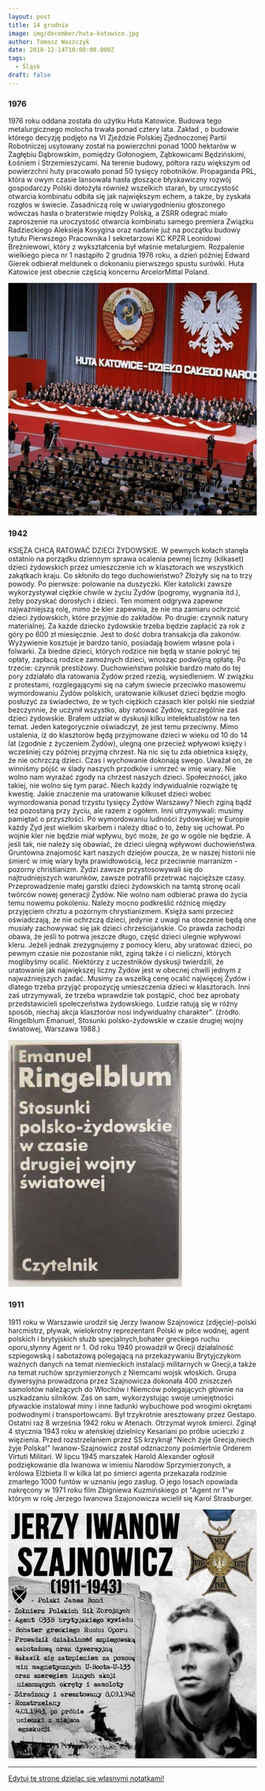 ```yaml
---
layout: post
title: 14 grudnia
image: img/december/huta-katowice.jpg
author: Tomasz Waszczyk
date: 2018-12-14T10:00:00.000Z
tags:
  - Śląsk
draft: false
---
```


### 1976

1976 roku oddana została do użytku Huta Katowice. Budowa tego metalurgicznego molocha trwała ponad cztery lata. Zakład , o budowie którego decyzję podjęto na VI Zjeździe Polskiej Zjednoczonej Partii Robotniczej usytowany został na powierzchni ponad 1000 hektarów w Zagłębiu Dąbrowskim, pomiędzy Gołonogiem, Ząbkowicami Będzińskimi, Łośniem i Strzemieszycami. Na terenie budowy, półtora razu większym od powierzchni huty pracowało ponad 50 tysięcy robotników.
Propaganda PRL, która w owym czasie lansowała hasła głoszące błyskawiczny rozwój gospodarczy Polski dołożyła również wszelkich starań, by uroczystość otwarcia kombinatu odbiła się jak największym echem, a także, by zyskała rozgłos w świecie. Zasadniczą rolę w uwiarygodnieniu głoszonego wówczas hasła o braterstwie między Polską, a ZSRR odegrać miało zaproszenie na uroczystość otwarcia kombinatu samego premiera Związku Radzieckiego Aleksieja Kosygina oraz nadanie już na początku budowy tytułu Pierwszego Pracownika I sekretarzowi KC KPZR Leonidowi Breżniewowi, który z wykształcenia był właśnie metalurgiem.
Rozpalenie wielkiego pieca nr 1 nastąpiło 2 grudnia 1976 roku, a dzień później Edward Gierek odbierał meldunek o dokonaniu pierwszego spustu surówki.
Huta Katowice jest obecnie częścią koncernu ArcelorMittal Poland.

<img src="./img/december/huta-katowice.jpg"/><br>

### 1942

KSIĘŻA CHCĄ RATOWAĆ DZIECI ŻYDOWSKIE. W pewnych kołach stanęła ostatnio na porządku dziennym sprawa ocalenia pewnej liczny (kilkaset) dzieci żydowskich przez umieszczenie ich w klasztorach we wszystkich zakątkach kraju. Co skłoniło do tego duchowieństwo? Złożyły się na to trzy powody. Po pierwsze: polowanie na duszyczki. Kler katolicki zawsze wykorzystywał ciężkie chwile w życiu Żydów (pogromy, wygnania itd.), żeby pozyskać dorosłych i dzieci. Ten moment odgrywa zapewne najważniejszą rolę, mimo że kler zapewnia, że nie ma zamiaru ochrzcić dzieci żydowskich, które przyjmie do zakładów. Po drugie: czynnik natury materialnej. Za każde dziecko żydowskie trzeba będzie zapłacić za rok z góry po 600 zł miesięcznie. Jest to dość dobra transakcja dla zakonów. Wyżywienie kosztuje je bardzo tanio, posiadają bowiem własne pola i folwarki. Za biedne dzieci, których rodzice nie będą w stanie pokryć tej opłaty, zapłacą rodzice zamożnych dzieci, wnosząc podwójną opłatę. Po trzecie: czynnik prestiżowy. Duchowieństwo polskie bardzo mało do tej pory zdziałało dla ratowania Żydów przed rzezią, wysiedleniem. W związku z protestami, rozglegającymi się na całym świecie przeciwko masowemu wymordowaniu Żydów polskich, uratowanie kilkuset dzieci będzie mogło posłużyć za świadectwo, że w tych ciężkich czasach kler polski nie siedział bezczynnie, że uczynił wszystko, aby ratować Żydów, szczególnie zaś dzieci żydowskie. Brałem udział w dyskusji kilku intelektualistów na ten temat. Jeden kategorycznie oświadczył, że jest temu przeciwny. Mimo ustalenia, iż do klasztorów będą przyjmowane dzieci w wieku od 10 do 14 lat (zgodnie z życzeniem Żydów), ulegną one przecież wpływowi księży i wcześniej czy później przyjmą chrzest. Na nic się tu zda obietnica księży, że nie ochrzczą dzieci. Czas i wychowanie dokonają swego. Uważał on, że winniśmy pójść w ślady naszych przodków i umrzeć w imię wiary. Nie wolno nam wyrażać zgody na chrzest naszych dzieci. Społeczności, jako takiej, nie wolno się tym parać. Niech każdy indywidualnie rozwiąże tę kwestię. Jakie znaczenie ma uratowanie kilkuset dzieci wobec wymordowania ponad trzystu tysięcy Żydów Warszawy? Niech zginą bądź też pozostaną przy życiu, ale razem z ogółem. Inni utrzymywali: musimy pamiętać o przyszłości. Po wymordowaniu ludności żydowskiej w Europie każdy Żyd jest wielkim skarbem i należy dbać o to, żeby się uchował. Po wojnie kler nie będzie miał wpływu, być może, że go w ogóle nie będzie. A jeśli tak, nie należy się obawiać, że dzieci ulegną wpływowi duchowieństwa. Gruntowna znajomość kart naszych dziejów poucza, że w naszej historii nie śmierć w imię wiary była prawidłowością, lecz przeciwnie marranizm - pozorny christianizm. Żydzi zawsze przystosowywali się do najtrudniejszych warunków, zawsze potrafili przetrwać najcięższe czasy. Przeprowadzenie małej garstki dzieci żydowskich na tamtą stronę ocali twórców nowej generacji Żydów. Nie wolno nam odbierać prawa do życia temu nowemu pokoleniu. Należy mocno podkreślić różnicę między przyjęciem chrztu a pozornym chrystianizmem. Księża sami przecież oświadczają, że nie ochrzczą dzieci, jedynie z uwagi na otoczenie będą one musiały zachowywać się jak dzieci chrześcijańskie. Co prawda zachodzi obawa, że jeśli to potrwa jeszcze długo, część dzieci ulegnie wpływowi kleru. Jeżeli jednak zrezygnujemy z pomocy kleru, aby uratować dzieci, po pewnym czasie nie pozostanie nikt, zginą także i ci nieliczni, których moglibyśmy ocalić. Niektórzy z uczestników dyskusji twierdzili, że uratowanie jak największej liczny Żydów jest w obecnej chwili jednym z najważniejszych zadać. Musimy za wszelką cenę ocalić najwięcej Żydów i dlatego trzeba przyjąć propozycję umieszczenia dzieci w klasztorach. Inni zaś utrzymywali, że trzeba wprawdzie tak postąpić, choć bez aprobaty przedstawicieli społeczeństwa żydowskiego. Ludzie ratują się w różny sposób, niechaj akcja klasztorów nosi indywidualny charakter". (źródło. Ringelblum Emanuel, Stosunki polsko-żydowskie w czasie drugiej wojny światowej, Warszawa 1988.)

<img src="./img/december/emmanuel.jpg"/><br>

### 1911

1911 roku w Warszawie urodził się Jerzy Iwanow Szajnowicz (zdjęcie)-polski harcmistrz, pływak, wielokrotny reprezentant Polski w piłce wodnej, agent polskich i brytyjskich służb specjalnych,bohater greckiego ruchu oporu,słynny Agent nr 1.
Od roku 1940 prowadził w Grecji działalność szpiegowską i sabotażową polegającą na przekazywaniu Brytyjczykom ważnych danych na temat niemieckich instalacji militarnych w Grecji,a także na temat ruchów sprzymierzonych z Niemcami wojsk włoskich. Grupa dywersyjna prowadzona przez Szajnowicza dokonała 400 zniszczeń samolotów należących do Włochów i Niemców polegających głównie na uszkadzaniu silników. Zaś on sam, wykorzystując swoje umiejętności pływackie instalował miny i inne ładunki wybuchowe pod wrogimi okrętami podwodnymi i transportowcami.
Był trzykrotnie aresztowany przez Gestapo. Ostatni raz 8 września 1942 roku w Atenach. Otrzymał wyrok śmierci. Zginął 4 stycznia 1943 roku w ateńskiej dzielnicy Kesariani po próbie ucieczki z więzienia. Przed rozstrzelaniem przez SS krzyknął "Niech żyje Grecja,niech żyje Polska!"
Iwanow-Szajnowicz został odznaczony
pośmiertnie Orderem Virtuti Militari. W lipcu
1945 marszałek Harold Alexander ogłosił
podziękowanie dla Iwanowa w imieniu
Narodów Sprzymierzonych, a królowa Elżbieta
II w kilka lat po śmierci agenta przekazała
rodzinie zmarłego 1000 funtów w uznaniu jego
zasług.
O jego losach opowiada nakręcony w 1971 roku film Zbigniewa Kuzmińskiego pt "Agent nr 1"w którym w rolę Jerzego Iwanowa Szajonowicza wcielił się Karol Strasburger.

<img src="./img/december/szajnowicz.jpg"/><br>

---

<a href="https://github.com/TomaszWaszczyk/historia.waszczyk.com/edit/master/src/content/december-14.md" target="_blank">Edytuj tę stronę dzieląc się własnymi notatkami!</a>
